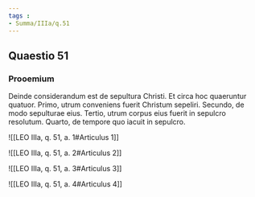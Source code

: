 ```yaml
---
tags : 
- Summa/IIIa/q.51
---
```


## Quaestio 51

### Prooemium

Deinde considerandum est de sepultura Christi. Et circa hoc quaeruntur quatuor. Primo, utrum conveniens fuerit Christum sepeliri. Secundo, de modo sepulturae eius. Tertio, utrum corpus eius fuerit in sepulcro resolutum. Quarto, de tempore quo iacuit in sepulcro.

![[LEO IIIa, q. 51, a. 1#Articulus 1]]

![[LEO IIIa, q. 51, a. 2#Articulus 2]]

![[LEO IIIa, q. 51, a. 3#Articulus 3]]

![[LEO IIIa, q. 51, a. 4#Articulus 4]]

